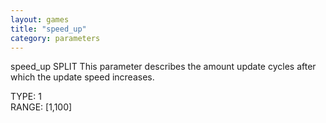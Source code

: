 ```yaml
---
layout: games
title: "speed_up"
category: parameters
---
```


speed_up SPLIT This parameter describes the amount update cycles after which the update speed increases.

TYPE: 1
<br>
RANGE: [1,100]
